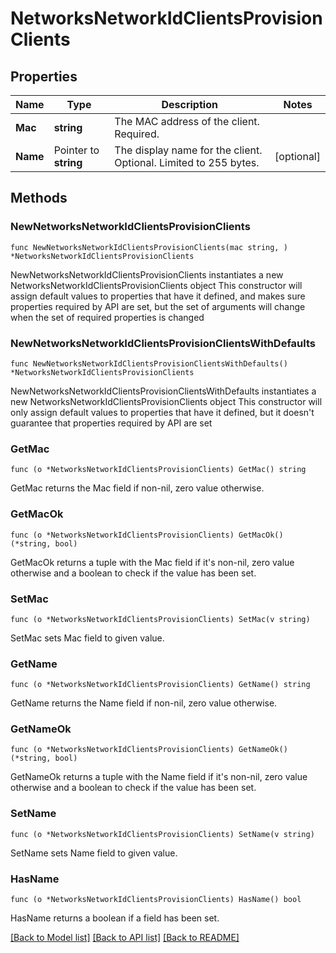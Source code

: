 # NetworksNetworkIdClientsProvisionClients

## Properties

Name | Type | Description | Notes
------------ | ------------- | ------------- | -------------
**Mac** | **string** | The MAC address of the client. Required. | 
**Name** | Pointer to **string** | The display name for the client. Optional. Limited to 255 bytes. | [optional] 

## Methods

### NewNetworksNetworkIdClientsProvisionClients

`func NewNetworksNetworkIdClientsProvisionClients(mac string, ) *NetworksNetworkIdClientsProvisionClients`

NewNetworksNetworkIdClientsProvisionClients instantiates a new NetworksNetworkIdClientsProvisionClients object
This constructor will assign default values to properties that have it defined,
and makes sure properties required by API are set, but the set of arguments
will change when the set of required properties is changed

### NewNetworksNetworkIdClientsProvisionClientsWithDefaults

`func NewNetworksNetworkIdClientsProvisionClientsWithDefaults() *NetworksNetworkIdClientsProvisionClients`

NewNetworksNetworkIdClientsProvisionClientsWithDefaults instantiates a new NetworksNetworkIdClientsProvisionClients object
This constructor will only assign default values to properties that have it defined,
but it doesn't guarantee that properties required by API are set

### GetMac

`func (o *NetworksNetworkIdClientsProvisionClients) GetMac() string`

GetMac returns the Mac field if non-nil, zero value otherwise.

### GetMacOk

`func (o *NetworksNetworkIdClientsProvisionClients) GetMacOk() (*string, bool)`

GetMacOk returns a tuple with the Mac field if it's non-nil, zero value otherwise
and a boolean to check if the value has been set.

### SetMac

`func (o *NetworksNetworkIdClientsProvisionClients) SetMac(v string)`

SetMac sets Mac field to given value.


### GetName

`func (o *NetworksNetworkIdClientsProvisionClients) GetName() string`

GetName returns the Name field if non-nil, zero value otherwise.

### GetNameOk

`func (o *NetworksNetworkIdClientsProvisionClients) GetNameOk() (*string, bool)`

GetNameOk returns a tuple with the Name field if it's non-nil, zero value otherwise
and a boolean to check if the value has been set.

### SetName

`func (o *NetworksNetworkIdClientsProvisionClients) SetName(v string)`

SetName sets Name field to given value.

### HasName

`func (o *NetworksNetworkIdClientsProvisionClients) HasName() bool`

HasName returns a boolean if a field has been set.


[[Back to Model list]](../README.md#documentation-for-models) [[Back to API list]](../README.md#documentation-for-api-endpoints) [[Back to README]](../README.md)



